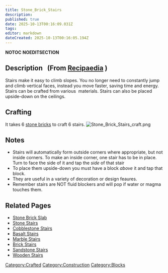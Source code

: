 ```yaml
---
title: Stone_Brick_Stairs
description: 
published: true
date: 2025-10-13T00:16:09.031Z
tags: 
editor: markdown
dateCreated: 2025-10-13T00:16:05.194Z
---
```


__NOTOC__ __NOEDITSECTION__

## Description   (From [Recipaedia](Recipaedia "wikilink") )

Stairs make it easy to climb slopes. You no longer need to constantly
jump and climb vertical faces, instead you move faster, saving time and
energy. Stairs can be crafted from various  materials. Stairs can also
be placed upside-down on the ceilings.

## Crafting

It takes 6 [stone bricks](Stone_Bricks "wikilink") to craft 6 stairs.
![Stone_Brick_Stairs_craft.png](Stone_Brick_Stairs_craft.png
"Stone_Brick_Stairs_craft.png")

## Notes

  - Stairs will automatically form outside corners where appropriate,
    but not inside corners. To make an inside corner, one stair has to
    be in place. Turn to face the side of it and tap the *side* of that
    stair
  - To place them upside-down you must have a block *above* it and tap
    that block.
  - They are useful in a variety of decoration or design feaures.
  - Remember stairs are NOT fluid blockers and will pop if water or
    magma touches them.

## Related Pages

  - [Stone Brick Slab](Stone_Brick_Slab "wikilink")
  - [Stone Stairs](Stone_Stairs "wikilink")
  - [Cobblestone Stairs](Cobblestone_Stairs "wikilink")
  - [Basalt Stairs](Basalt_Stairs "wikilink")
  - [Marble Stairs](Marble_Stairs "wikilink")
  - [Brick Stairs](Brick_Stairs "wikilink")
  - [Sandstone Stairs](Sandstone_Stairs "wikilink")
  - [Wooden Stairs](Wooden_Stairs "wikilink")

[Category:Crafted](Category:Crafted "wikilink")
[Category:Construction](Category:Construction "wikilink")
[Category:Blocks](Category:Blocks "wikilink")